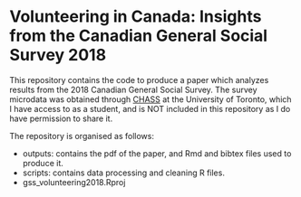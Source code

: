 # Volunteering in Canada: Insights from the Canadian General Social Survey 2018

This repository contains the code to produce a paper which analyzes results from the 2018 Canadian General Social Survey. The survey microdata was obtained through [CHASS](http://dc.chass.utoronto.ca) at the University of Toronto, which I have access to as a student, and is NOT included in this repository as I do have permission to share it.

The repository is organised as follows:

* outputs: contains the pdf of the paper, and Rmd and bibtex files used to produce it.
* scripts: contains data processing and cleaning R files.
* gss_volunteering2018.Rproj

